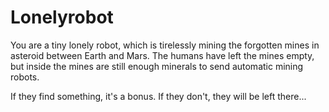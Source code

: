 Lonelyrobot
===========

You are a tiny lonely robot, which is tirelessly mining the forgotten mines in asteroid between Earth and Mars.
The humans have left the mines empty, but inside the mines are still enough minerals to send automatic mining robots.

If they find something, it's a bonus. If they don't, they will be left there...
